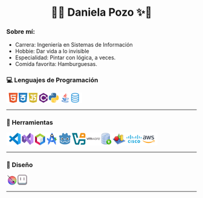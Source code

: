 <h1 align="center">🌸✨ Daniela Pozo ✨🌸</h1>

### Sobre mí:
<p align="left">
<ul>
  <li>Carrera: Ingeniería en Sistemas de Información</li>
  <li>Hobbie: Dar vida a lo invisible</li>
  <li>Especialidad: Pintar con lógica, a veces.</li>
  <li>Comida favorita: Hamburguesas.</li>
</ul>


### 💻 Lenguajes de Programación
<p align="left">
<img src="./lenguajes.png" alt="Lenguajes" width="200"/>
</p>

---

### 🧰 Herramientas
<p align="left">
<img src="./herramientas.png" alt="Herramientas" width="400"/>
</p>

---

### 🎨 Diseño
<p align="left">
<img src="./diseno.png" alt="Diseño" width="55"/>
</p>

---

